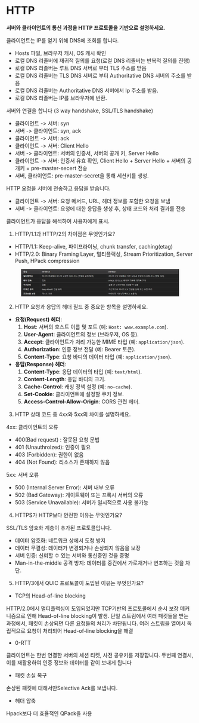 # HTTP

**서버와 클라이언트의 통신 과정을 HTTP 프로토콜을 기반으로 설명하세요.**

클라이언트는 IP를 얻기 위해 DNS에 조회를 합니다.

* Hosts 파일, 브라우저 캐시, OS 캐시 확인
* 로컬 DNS 리졸버에 재귀적 질의를 요청(로컬 DNS 리졸버는 반복적 질의를 진행)
* 로컬 DNS 리졸버는 루트 DNS 서버로 부터 TLS 주소를 받음
* 로컬 DNS 리졸버는 TLS DNS 서버로 부터 Authoritative DNS 서버의 주소를 받음
* 로컬 DNS 리졸버는 Authoritative DNS 서버에서 Ip 주소를 받음.
* 로컬 DNS 리졸버는 IP를 브라우저에 반환.

서버와 연결을 합니다 (3 way handshake, SSL/TLS handshake)

* 클라이언트 -> 서버: syn
* 서버 -> 클라이언트: syn, ack
* 클라이언트 -> 서버: ack
* 클라이언트 -> 서버: Client Hello
* 서버 -> 클라이언트: 서버의 인증서, 서버의 공개 키, Server Hello
* 클라이언트 -> 서버: 인증서 유효 확인, Client Hello + Server Hello + 서버의 공개키 = pre-master-secert 전송
* 서버, 클라이언트: pre-master-secret을 통해 세션키를 생성.

HTTP 요청을 서버에 전송하고 응답을 받습니다.

* 클라이언트 -> 서버: 요청 메서드, URL, 헤더 정보를 포함한 요청을 보냄
* 서버 -> 클라이언트: 요청에 대한 응답을 생성 후, 상태 코드와 처리 결과를 전송

클라이언트가 응답을 해석하여 사용자에게 표시.



1. HTTP/1.1과 HTTP/2의 차이점은 무엇인가요?

* HTTP/1.1: Keep-alive, 파이프라이닝, chunk transfer, caching(etag)
* HTTP/2.0: Binary Framing Layer, 멀티플랙싱, Stream Prioritization, Server Push, HPack compression

<figure><img src="../../../.gitbook/assets/image (1) (1) (1) (1) (1) (1) (1) (1) (1) (1) (1) (1) (1) (1) (1).png" alt=""><figcaption></figcaption></figure>

2. HTTP 요청과 응답의 헤더 필드 중 중요한 항목을 설명하세요.

* **요청(Request) 헤더**:
  1. **Host**: 서버의 호스트 이름 및 포트 (예: `Host: www.example.com`).
  2. **User-Agent**: 클라이언트의 정보 (브라우저, OS 등).
  3. **Accept**: 클라이언트가 처리 가능한 MIME 타입 (예: `application/json`).
  4. **Authorization**: 인증 정보 전달 (예: Bearer 토큰).
  5. **Content-Type**: 요청 바디의 데이터 타입 (예: `application/json`).
* **응답(Response) 헤더**:
  1. **Content-Type**: 응답 데이터의 타입 (예: `text/html`).
  2. **Content-Length**: 응답 바디의 크기.
  3. **Cache-Control**: 캐싱 정책 설정 (예: `no-cache`).
  4. **Set-Cookie**: 클라이언트에 설정할 쿠키 정보.
  5. **Access-Control-Allow-Origin**: CORS 관련 헤더.



3. HTTP 상태 코드 중 4xx와 5xx의 차이를 설명하세요.

4xx: 클라이언트의 오류

* 400(Bad request) : 잘못된 요청 문법
* 401 (Unauthroized): 인증이 필요
* 403 (Forbidden): 권한이 없음
* 404 (Not Found): 리소스가 존재하지 않음

5xx: 서버 오류

* 500 (Internal Server Error): 서버 내부 오류
* 502 (Bad Gateway): 게이트웨이 또는 프록시 서버의 오류
* 503 (Service Unavailable): 서버가 일시적으로 사용 불가능



4. HTTPS가 HTTP보다 안전한 이유는 무엇인가요?

SSL/TLS 암호화 계층이 추가된 프로토콜입니다.

* 데이터 암호화: 네트워크 상에서 도청 방지
* 데이터 무결성: 데이터가 변경되거나 손상되지 않음을 보장
* 서버 인증: 신뢰할 수 있는 서버와 통신중인 것을 증명
* Man-in-the-middle 공격 방지: 데이터를 중간에서 가로채거나 변조하는 것을 차단.



5. HTTP/3에서 QUIC 프로토콜이 도입된 이유는 무엇인가요?

* TCP의 Head-of-line blocking

HTTP/2.0에서 멀티플랙싱이 도입되었지만 TCP기반의 프로토콜에서 순서 보장 메커니즘으로 인해 Head-of-line blocking이 발생. 단일 스트림에서 여러 패킷들을 받는 과정에서, 패킷이 손상되면 다른 요청들의 처리가 차단됩니다. 여러 스트림을 열어서 독립적으로 요청이 처리되어 Head-of-line blocking을 해결

* 0-RTT

클라이언트는 한번 연결한 서버의 세션 티켓, 사전 공유키를 저장합니다. 두번째 연결시, 이를 재활용하여 인증 정보와 데이터를 같이 보내게 됩니다

* 패킷 손실 복구

손상된 패킷에 대해서만Selective Ack를 보냅니다.

* 헤더 압축

Hpack보다 더 효율적인 QPack을 사용

